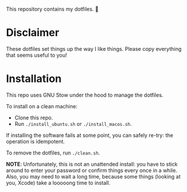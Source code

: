 This repository contains my dotfiles. 🎉

# Disclaimer

These dotfiles set things up the way I like things. Please copy everything that seems useful to you!

# Installation

This repo uses GNU Stow under the hood to manage the dotfiles.

To install on a clean machine:

* Clone this repo.
* Run `./install_ubuntu.sh` or `./install_macos.sh`.

If installing the software fails at some point, you can safely re-try: the operation is idempotent.

To remove the dotfiles, run `./clean.sh`.

**NOTE**: Unfortunately, this is not an unattended install: you have to stick around to enter your password or confirm things every once in a while. Also, you may need to wait a long time, because some things (looking at you, Xcode) take a looooong time to install.

